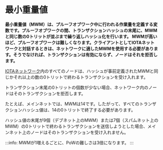 # 最小重量値
<!-- # Minimum weight magnitude -->

**最小重量値（MWM）は、プルーフオブワーク中に行われる作業量を定義する変数です。プルーフオブワークの間、トランザクションハッシュの末尾に、MWMと同じ数の0トリットが並ぶまで繰り返しハッシュ化を行います。 MWMが高いほど、プルーフオブワークは難しくなります。クライアントとしてIOTAネットワークと対話するときは、ネットワークに適したMWMを使用する必要があります。そうでなければ、トランザクションは有効にならず、ノードはそれを拒否します。**
<!-- **The minimum weight magnitude (MWM) is a variable that defines how much work is done during proof of work. During proof of work, the transaction hash is repeatedly hashed until it ends in the same number of 0 trits as the MWM. The higher the MWM, the harder the proof of work. When you interact with an IOTA network as a client, you must use the correct MWM for that network. Otherwise, your transaction won't be valid and the nodes will reject it.** -->

[IOTAネットワーク](root://getting-started/0.1/references/iota-networks.md)内のすべてのノードは、ハッシュが事前定義されたMWMと同じかそれ以上の数の0トリットで終わるトランザクションを受け入れます。
<!-- All nodes in an [IOTA network](root://getting-started/0.1/references/iota-networks.md) accept transactions whose hashes end in the same or higher number of 0 trits as their predefined MWM. -->

トランザクション末尾の0トリットの個数が少ない場合、ネットワーク内のノードはそのトランザクションを拒否します。
<!-- If a transaction ends in fewer 0 trits, the nodes in that network will reject it. -->

たとえば、メインネットでは、MWMは14です。したがって、すべてのトランザクションハッシュ値は、14の0トリットで終了する必要があります。
<!-- For example, on the Mainnet, the MWM is 14. So, all transaction hashes must end in that number of 0 trits. -->

ハッシュ値の末尾が9個（デブネット上のMWM）または7個（スパムネット上のMWM）の0トリットで終わるトランザクションを送信しようとした場合、メインネット上のノードはそのトランザクションを受け入れません。
<!-- If you were to send a transaction whose hash ends in 9 (the MWM on the Devnet) or 7 (the MWM on the Spamnet) 0 trits, no nodes on the Mainnet would accept it. -->

:::info:
MWMが1増えるごとに、PoWの難しさは3倍になります。
:::
<!-- :::info: -->
<!-- Every increment of the MWM triples the difficulty of the PoW. -->
<!-- ::: -->
